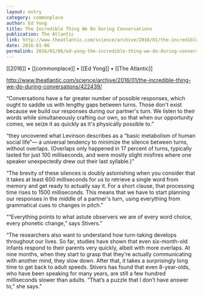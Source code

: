 ```yaml
---
layout: entry
category: commonplace
author: Ed Yong
title: The Incredible Thing We Do During Conversations
publication: The Atlantic
link: http://www.theatlantic.com/science/archive/2016/01/the-incredible-thing-we-do-during-conversations/422439/
date: 2016-01-06
permalink: 2016/01/06/ed-yong-the-incredible-thing-we-do-during-conversations
---
```


[[2016]] • [[commonplace]] • [[Ed Yong]] • [[The Atlantic]]

http://www.theatlantic.com/science/archive/2016/01/the-incredible-thing-we-do-during-conversations/422439/

“Conversations have a far greater number of possible responses, which ought to saddle us with lengthy gaps between turns. Those don't exist because we build our responses during our partner's turn. We listen to their words while simultaneously crafting our own, so that when our opportunity comes, we seize it as quickly as it's physically possible to.”

“they uncovered what Levinson describes as a “basic metabolism of human social life”— a universal tendency to minimize the silence between turns, without overlaps. (Overlaps only happened in 17 percent of turns, typically lasted for just 100 milliseconds, and were mostly slight misfires where one speaker unexpectedly drew out their last syllable.)”

“The brevity of these silences is doubly astonishing when you consider that it takes at least 600 milliseconds for us to retrieve a single word from memory and get ready to actually say it. For a short clause, that processing time rises to 1500 milliseconds. This means that we have to start planning our responses in the middle of a partner's turn, using everything from grammatical cues to changes in pitch.”

““Everything points to what astute observers we are of every word choice, every phonetic change,” says Stivers.”

“The researchers also want to understand how turn-taking develops throughout our lives. So far, studies have shown that even six-month-old infants respond to their parents very quickly, albeit with more overlaps. At nine months, when they start to grasp that they're actually communicating with another mind, they slow down. After that, it takes a surprisingly long time to get back to adult speeds. Stivers has found that even 8-year-olds, who have been speaking for many years, are still a few hundred milliseconds slower than adults. “That’s a puzzle that I don’t have answer to,” she says.”

